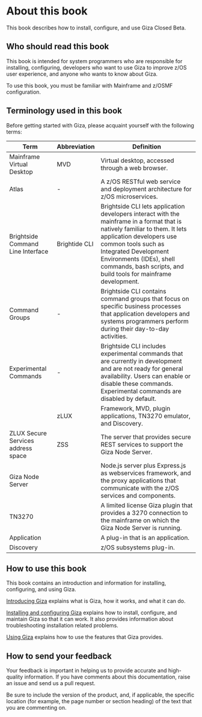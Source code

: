 # About this book
This book describes how to install, configure, and use Giza Closed Beta.  

## Who should read this book
This book is intended for system programmers who are responsible for installing, configuring, developers who want to use Giza to improve z/OS user experience, and anyone who wants to know about Giza.

To use this book, you must be familiar with Mainframe and z/OSMF configuration.

## Terminology used in this book
Before getting started with Giza, please acquaint yourself with the following terms:

|Term|Abbreviation|Definition|
|--------|-----------|-------------|
|Mainframe Virtual Desktop|MVD|Virtual desktop, accessed through a web browser.|
|Atlas|-|A z/OS RESTful web service and deployment architecture for z/OS microservices.|
|Brightside Command Line Interface|Brightide CLI|Brightside CLI lets application developers interact with the mainframe in a format that is natively familiar to them.  It lets application developers use common tools such as Integrated Development Environments (IDEs), shell commands, bash scripts, and build tools for mainframe development.|
|Command Groups|-|Brightside CLI contains command groups that focus on specific business processes that application developers and systems programmers perform during their day-to-day activities. |
|Experimental Commands|-|Brightside CLI includes experimental commands that are currently in development and are not ready for general availability. Users can enable or disable these commands. Experimental commands are disabled by default.|
||zLUX|Framework, MVD, plugin applications, TN3270 emulator, and Discovery.|
|ZLUX Secure Services address space|ZSS|The server that provides secure REST services to support the Giza Node Server.|
|Giza Node Server||Node.js server plus Express.js as webservices framework, and the proxy applications that communicate with the z/OS services and components.|
|TN3270||A limited license Giza plugin that provides a 3270 connection to the mainframe on which the Giza Node Server is running.|
|Application||A plug-in that is an application.|
|Discovery||z/OS subsystems plug-in.|


## How to use this book
This book contains an introduction and information for installing, configuring, and using Giza.

[Introducing Giza](introduction.md) explains what is Giza, how it works, and what it can do.

[Installing and configuring Giza](installandconfig.md) explains how to install, configure, and maintain Giza so that it can work. It also provides information about troubleshooting installation related problems.

[Using Giza](using.md) explains how to use the features that Giza provides.

## How to send your feedback
Your feedback is important in helping us to provide accurate and high-quality information. If you have comments about this documentation, raise an issue and send us a pull request.

Be sure to include the version of the product, and, if applicable, the specific location (for example, the page number or section heading) of the text that you are commenting on.
